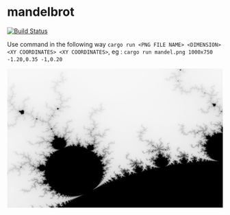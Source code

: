 # mandelbrot
[![Build Status](https://travis-ci.com/sn99/mandelbrot.svg?branch=master)](https://travis-ci.com/sn99/mandelbrot)

Use command in the following way `cargo run <PNG FILE NAME> <DIMENSION> <XY COORDINATES> <XY COORDINATES>`, eg : `cargo run mandel.png 1000x750 -1.20,0.35 -1,0.20`

![sample](mandel.png)
